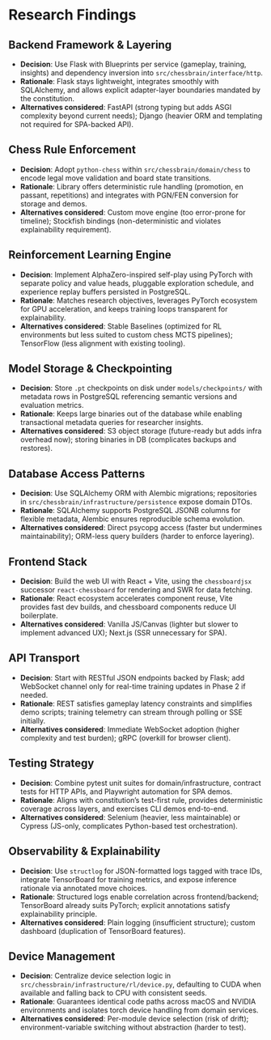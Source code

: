 # Research Findings

## Backend Framework & Layering
- **Decision**: Use Flask with Blueprints per service (gameplay, training, insights) and dependency inversion into `src/chessbrain/interface/http`.
- **Rationale**: Flask stays lightweight, integrates smoothly with SQLAlchemy, and allows explicit adapter-layer boundaries mandated by the constitution.
- **Alternatives considered**: FastAPI (strong typing but adds ASGI complexity beyond current needs); Django (heavier ORM and templating not required for SPA-backed API).

## Chess Rule Enforcement
- **Decision**: Adopt `python-chess` within `src/chessbrain/domain/chess` to encode legal move validation and board state transitions.
- **Rationale**: Library offers deterministic rule handling (promotion, en passant, repetitions) and integrates with PGN/FEN conversion for storage and demos.
- **Alternatives considered**: Custom move engine (too error-prone for timeline); Stockfish bindings (non-deterministic and violates explainability requirement).

## Reinforcement Learning Engine
- **Decision**: Implement AlphaZero-inspired self-play using PyTorch with separate policy and value heads, pluggable exploration schedule, and experience replay buffers persisted in PostgreSQL.
- **Rationale**: Matches research objectives, leverages PyTorch ecosystem for GPU acceleration, and keeps training loops transparent for explainability.
- **Alternatives considered**: Stable Baselines (optimized for RL environments but less suited to custom chess MCTS pipelines); TensorFlow (less alignment with existing tooling).

## Model Storage & Checkpointing
- **Decision**: Store `.pt` checkpoints on disk under `models/checkpoints/` with metadata rows in PostgreSQL referencing semantic versions and evaluation metrics.
- **Rationale**: Keeps large binaries out of the database while enabling transactional metadata queries for researcher insights.
- **Alternatives considered**: S3 object storage (future-ready but adds infra overhead now); storing binaries in DB (complicates backups and restores).

## Database Access Patterns
- **Decision**: Use SQLAlchemy ORM with Alembic migrations; repositories in `src/chessbrain/infrastructure/persistence` expose domain DTOs.
- **Rationale**: SQLAlchemy supports PostgreSQL JSONB columns for flexible metadata, Alembic ensures reproducible schema evolution.
- **Alternatives considered**: Direct psycopg access (faster but undermines maintainability); ORM-less query builders (harder to enforce layering).

## Frontend Stack
- **Decision**: Build the web UI with React + Vite, using the `chessboardjsx` successor `react-chessboard` for rendering and SWR for data fetching.
- **Rationale**: React ecosystem accelerates component reuse, Vite provides fast dev builds, and chessboard components reduce UI boilerplate.
- **Alternatives considered**: Vanilla JS/Canvas (lighter but slower to implement advanced UX); Next.js (SSR unnecessary for SPA).

## API Transport
- **Decision**: Start with RESTful JSON endpoints backed by Flask; add WebSocket channel only for real-time training updates in Phase 2 if needed.
- **Rationale**: REST satisfies gameplay latency constraints and simplifies demo scripts; training telemetry can stream through polling or SSE initially.
- **Alternatives considered**: Immediate WebSocket adoption (higher complexity and test burden); gRPC (overkill for browser client).

## Testing Strategy
- **Decision**: Combine pytest unit suites for domain/infrastructure, contract tests for HTTP APIs, and Playwright automation for SPA demos.
- **Rationale**: Aligns with constitution’s test-first rule, provides deterministic coverage across layers, and exercises CLI demos end-to-end.
- **Alternatives considered**: Selenium (heavier, less maintainable) or Cypress (JS-only, complicates Python-based test orchestration).

## Observability & Explainability
- **Decision**: Use `structlog` for JSON-formatted logs tagged with trace IDs, integrate TensorBoard for training metrics, and expose inference rationale via annotated move choices.
- **Rationale**: Structured logs enable correlation across frontend/backend; TensorBoard already suits PyTorch; explicit annotations satisfy explainability principle.
- **Alternatives considered**: Plain logging (insufficient structure); custom dashboard (duplication of TensorBoard features).

## Device Management
- **Decision**: Centralize device selection logic in `src/chessbrain/infrastructure/rl/device.py`, defaulting to CUDA when available and falling back to CPU with consistent seeds.
- **Rationale**: Guarantees identical code paths across macOS and NVIDIA environments and isolates torch device handling from domain services.
- **Alternatives considered**: Per-module device selection (risk of drift); environment-variable switching without abstraction (harder to test).
